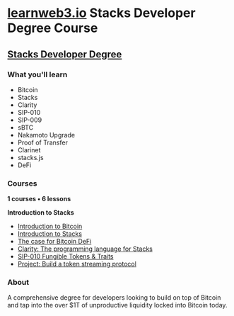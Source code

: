 # [learnweb3.io](https://learnweb3.io/) Stacks Developer Degree Course

## [Stacks Developer Degree](https://learnweb3.io/degrees/stacks-developer-degree/)

### What you'll learn

- Bitcoin
- Stacks
- Clarity
- SIP-010
- SIP-009
- sBTC
- Nakamoto Upgrade
- Proof of Transfer
- Clarinet
- stacks.js
- DeFi

### Courses

**1 courses • 6 lessons**


**Introduction to Stacks**

- [Introduction to Bitcoin]()
- [Introduction to Stacks]()
- [The case for Bitcoin DeFi]()
- [Clarity: The programming language for Stacks]()
- [SIP-010 Fungible Tokens & Traits]()
- [Project: Build a token streaming protocol]()

### About

A comprehensive degree for developers looking to build on top of Bitcoin and tap into the over $1T of unproductive liquidity locked into Bitcoin today.